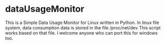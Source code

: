 # dataUsageMonitor
This is a Simple Data Usage Monitor for Linux written in Python.
In linux file system, data consumption data is stored in the file /proc/net/dev
This script works based on that file.
I welcome anyone who can port this for windows too.
